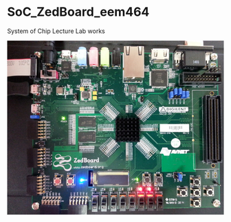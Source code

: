 # SoC_ZedBoard_eem464
System of Chip Lecture Lab works

![ZedBoard](https://github.com/mcagriaksoy/SoC_ZedBoard_eem464/blob/master/1.jpg)
